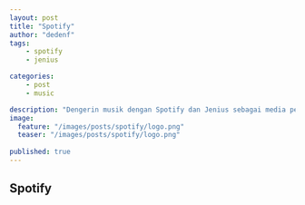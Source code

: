 ```yaml
---
layout: post
title: "Spotify"
author: "dedenf"
tags:
    - spotify
    - jenius

categories: 
    - post
    - music

description: "Dengerin musik dengan Spotify dan Jenius sebagai media pembayaran, pakai Spotify Jeniusin aja!"
image:
  feature: "/images/posts/spotify/logo.png"
  teaser: "/images/posts/spotify/logo.png"
  
published: true
---
```


## Spotify